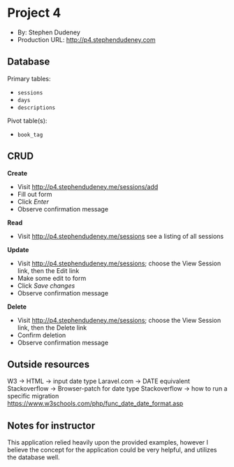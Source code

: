 # Project 4
+ By: Stephen Dudeney
+ Production URL: <http://p4.stephendudeney.com>

## Database

Primary tables:
  + `sessions`
  + `days`
  + `descriptions`
  
Pivot table(s):
  + `book_tag`


## CRUD


__Create__
  + Visit <http://p4.stephendudeney.me/sessions/add>
  + Fill out form
  + Click *Enter*
  + Observe confirmation message
  
__Read__
  + Visit <http://p4.stephendudeney.me/sessions> see a listing of all sessions
  
__Update__
  + Visit <http://p4.stephendudeney.me/sessions>; choose the View Session link, then the Edit link
  + Make some edit to form
  + Click *Save changes*
  + Observe confirmation message
  
__Delete__
  + Visit <http://p4.stephendudeney.me/sessions>; choose the View Session link, then the Delete link
  + Confirm deletion
  + Observe confirmation message

## Outside resources
W3 -> HTML -> input date type
Laravel.com -> DATE equivalent
Stackoverflow -> Browser-patch for date type
Stackoverflow -> how to run a specific migration
https://www.w3schools.com/php/func_date_date_format.asp

## Notes for instructor
This application relied heavily upon the provided examples, however I believe the concept for the application could be
very helpful, and utilizes the database well.

